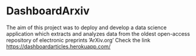 # DashboardArxiv
The aim of this project was to deploy and develop a data science application which extracts and
analyzes data from the oldest open-access repository of electronic preprints ’ArXiv.org’
Check the link https://dashboardarticles.herokuapp.com/
